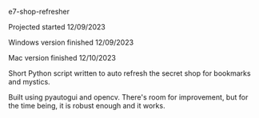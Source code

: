 e7-shop-refresher

Projected started 12/09/2023

Windows version finished 12/09/2023

Mac version finished 12/10/2023

Short Python script written to auto refresh the secret shop for bookmarks and mystics.

Built using pyautogui and opencv. There's room for improvement, but for the time being, it is robust enough and it works.
